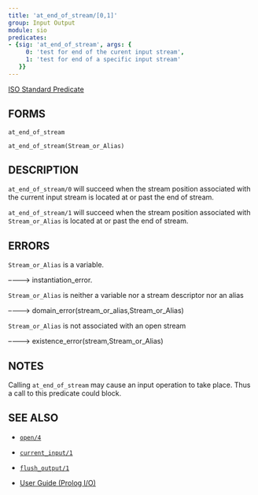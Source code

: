 ```yaml
---
title: 'at_end_of_stream/[0,1]'
group: Input Output
module: sio
predicates:
- {sig: 'at_end_of_stream', args: {
     0: 'test for end of the curent input stream',
     1: 'test for end of a specific input stream'
   }}
---
```

[ISO Standard Predicate](https://www.deransart.fr/prolog/bips.html#streamproperty)








## FORMS
```
at_end_of_stream

at_end_of_stream(Stream_or_Alias)
```
## DESCRIPTION

`at_end_of_stream/0` will succeed when the stream position associated with the current input stream is located at or past the end of stream.

`at_end_of_stream/1` will succeed when the stream position associated with `Stream_or_Alias` is located at or past the end of stream.


## ERRORS

`Stream_or_Alias` is a variable.

––––> instantiation_error.

`Stream_or_Alias` is neither a variable nor a stream descriptor nor an alias

––––> domain_error(stream_or_alias,Stream_or_Alias)

`Stream_or_Alias` is not associated with an open stream

––––> existence_error(stream,Stream_or_Alias)

## NOTES

Calling `at_end_of_stream` may cause an input operation to take place. Thus a call to this predicate could block.

## SEE ALSO

- [`open/4`](open.html)
- [`current_input/1`](current_input.html)
- [`flush_output/1`](flush_output.html)

- [User Guide (Prolog I/O)](../guide/10-Prolog-I-O.html)
